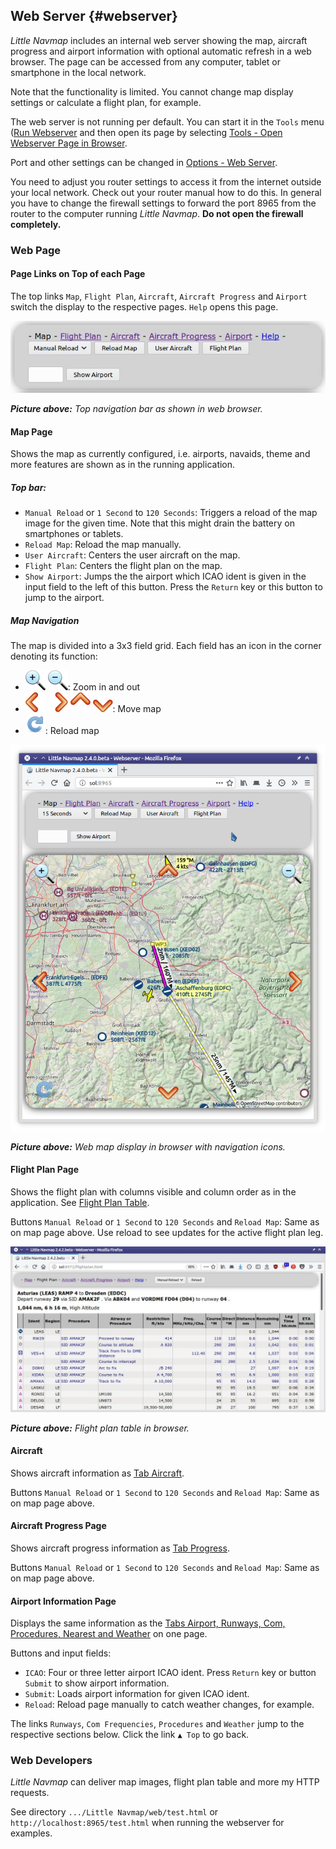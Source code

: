 ## Web Server {#webserver}

_Little Navmap_ includes an internal web server showing the map, aircraft progress and airport information with optional automatic refresh in a web browser. The page can be accessed from any computer, tablet or smartphone in the local network.

Note that the functionality is limited. You cannot change map display settings or calculate a flight plan, for example.

The web server is not running per default. You can start it in the `Tools` menu ([Run Webserver](MENUS.md#run-webserver) and then open its page by selecting [Tools - Open Webserver Page in Browser](MENUS.md#open-webserver).

Port and other settings can be changed in [Options - Web Server](OPTIONS.md#web-server).

You need to adjust you router settings to access it from the internet outside your local network. Check out your router manual how to do this. In general you have to change the firewall settings to forward the port 8965 from the router to the computer running _Little Navmap_. **Do not open the firewall completely.**

### Web Page

#### Page Links on Top of each Page

The top links `Map`, `Flight Plan`, `Aircraft`, `Aircraft Progress` and `Airport` switch the display to the respective pages. `Help` opens this page.

![Web navigation bar](../images/web_navbar.jpg "Web navigation bar")

_**Picture above:** Top navigation bar as shown in web browser._

#### Map Page

Shows the map as currently configured, i.e. airports, navaids, theme and more features are shown as in the running application.

##### Top bar:

* `Manual Reload` or `1 Second` to `120 Seconds`: Triggers a reload of the map image for the given time. Note that this might drain the battery on smartphones or tablets.
* `Reload Map`: Reload the map manually.
* `User Aircraft`: Centers the user aircraft on the map.
* `Flight Plan`: Centers the flight plan on the map.
* `Show Airport`: Jumps the the airport which ICAO ident is given in the input field to the left of this button. Press the `Return` key or this button to jump to the airport.

##### Map Navigation

The map is divided into a 3x3 field grid. Each field has an icon in the corner denoting its function:

* ![Zoom](../images/icons/zoomin.png "Zoom in") ![Zoom out](../images/icons/zoomout.png "Zoom out"): Zoom in and out
* ![Move left](../images/icons/arrowleft.png "Move left") ![Move right](../images/icons/arrowright.png "Move right") ![Move up](../images/icons/arrowup.png "Move up") ![Move down](../images/icons/arrowdown.png "Move down"): Move map
* ![Reload map](../images/icons/reloadweb.png "Reload map"): Reload map

![Web map](../images/webmap.jpg "Web map")

_**Picture above:** Web map display in browser with navigation icons._

#### Flight Plan Page

Shows the flight plan with columns visible and column order as in the application.
See [Flight Plan Table](FLIGHTPLAN.md#flight-plan-table).

Buttons `Manual Reload` or `1 Second` to `120 Seconds` and `Reload Map`: Same as on map page above. Use reload to see updates for the active flight plan leg.

![Web Flight Plan](../images/web_flightplan.jpg "Web Flight Plan")

_**Picture above:** Flight plan table in browser._

#### Aircraft

Shows aircraft information as [Tab Aircraft](INFO.md#aircraft).

Buttons `Manual Reload` or `1 Second` to `120 Seconds` and `Reload Map`: Same as on map page above.

#### Aircraft Progress Page

Shows aircraft progress information as [Tab Progress](INFO.md#progress).

Buttons `Manual Reload` or `1 Second` to `120 Seconds` and `Reload Map`: Same as on map page above.

#### Airport Information Page

Displays the same information as the [Tabs Airport, Runways, Com, Procedures, Nearest and Weather](INFO.md#airport) on one page.

Buttons and input fields:

* `ICAO`: Four or three letter airport ICAO ident. Press `Return` key or button `Submit` to show airport information.
* `Submit`: Loads airport information for given ICAO ident.
* `Reload`: Reload page manually to catch weather changes, for example.

The links `Runways`, `Com Frequencies`, `Procedures` and `Weather` jump to the respective sections below. Click the link `▲ Top` to go back.

### Web Developers

_Little Navmap_ can deliver map images, flight plan table and more my HTTP requests.

See directory `.../Little Navmap/web/test.html` or `http://localhost:8965/test.html` when running the webserver for examples.
